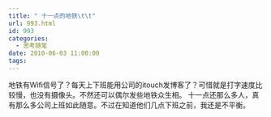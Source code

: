 ```yaml
---
title: " 十一点的地铁\t\t"
url: 993.html
id: 993
categories:
  - 思考随笔
date: 2010-06-03 11:00:00
tags:
---
```


地铁有Wifi信号了？每天上下班能用公司的itouch发博客了？可惜就是打字速度比较慢，也没有摄像头。不然还可以偶尔发些地铁众生相。 十一点还那么多人，真有那么多公司上班如此随意。不过在知道他们几点下班之前，我还是不平衡。